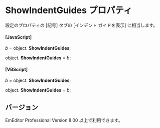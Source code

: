 # ShowIndentGuides プロパティ

設定のプロパティの \[記号\] タブの \[インデント ガイドを表示\] に相当します。

#### \[JavaScript\]

_b_ =
object. **ShowIndentGuides**;

object. **ShowIndentGuides** = _b_;

#### \[VBScript\]

_b_ =
object. **ShowIndentGuides**;

object. **ShowIndentGuides** = _b_;

## バージョン

EmEditor Professional Version 8.00 以上で利用できます。